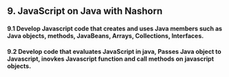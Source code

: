## 9. JavaScript on Java with Nashorn
#### 9.1 Develop Javascript code that creates and uses Java members such as Java objects, methods, JavaBeans, Arrays, Collections, Interfaces.

#### 9.2 Develop code that evaluates JavaScript in java, Passes Java object to Javascript, inovkes Javascript function and call methods on javascript objects.
